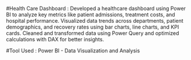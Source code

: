 #Health Care Dashboard :
    Developed a healthcare dashboard using Power BI to analyze key metrics like patient admissions,
treatment costs, and hospital performance. Visualized data trends across departments, patient 
demographics, and recovery rates using bar charts, line charts, and KPI cards. Cleaned and transformed
data using Power Query and optimized calculations with DAX for better insights.

#Tool Used : 
    Power BI - Data Visualization and Analysis
